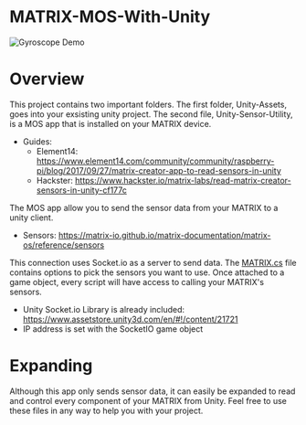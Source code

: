 # MATRIX-MOS-With-Unity
![Gyroscope Demo](https://thumbs.gfycat.com/HappyThickBassethound-size_restricted.gif)
# Overview
This project contains two important folders. The first folder, Unity-Assets, goes into your exsisting unity project. The second file, Unity-Sensor-Utility, is a MOS app that is installed on your MATRIX device. 
- Guides: 
  - Element14: https://www.element14.com/community/community/raspberry-pi/blog/2017/09/27/matrix-creator-app-to-read-sensors-in-unity
  - Hackster: https://www.hackster.io/matrix-labs/read-matrix-creator-sensors-in-unity-cf177c

The MOS app allow you to send the sensor data from your MATRIX to a unity client.
- Sensors: https://matrix-io.github.io/matrix-documentation/matrix-os/reference/sensors

This connection uses Socket.io as a server to send data. The 
<a href="https://github.com/Hermitter/MATRIX-Unity-Sensor-Utility-App/blob/master/Unity-Assets/MATRIX.cs">MATRIX.cs</a>
file contains options to pick the sensors you want to use. Once attached to a game object, every script will have access to calling your MATRIX's sensors.
- Unity Socket.io Library is already included: https://www.assetstore.unity3d.com/en/#!/content/21721
- IP address is set with the SocketIO game object

# Expanding
Although this app only sends sensor data, it can easily be expanded to read and control every component of your MATRIX from Unity. Feel free to use these files in any way to help you with your project.
